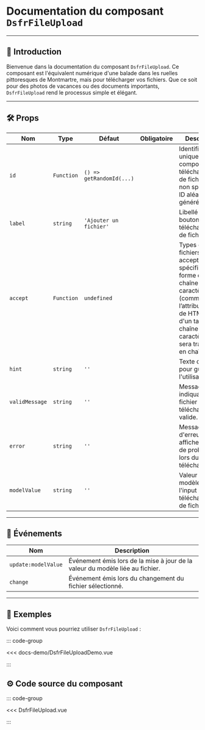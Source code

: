 # Documentation du composant `DsfrFileUpload`

---

## 🌟 Introduction

Bienvenue dans la documentation du composant `DsfrFileUpload`. Ce composant est l'équivalent numérique d'une balade dans les ruelles pittoresques de Montmartre, mais pour télécharger vos fichiers. Que ce soit pour des photos de vacances ou des documents importants, `DsfrFileUpload` rend le processus simple et élégant.

---

## 🛠️ Props

| Nom            | Type        | Défaut                 | Obligatoire   | Description                                                    |
|----------------|-------------|------------------------|---------------|----------------------------------------------------------------|
| `id`           | `Function`  | `() => getRandomId(...)`|               | Identifiant unique pour le composant de téléchargement de fichier. Si non spécifié, un ID aléatoire est généré.    |
| `label`        | `string`    | `'Ajouter un fichier'` |               | Libellé pour le bouton de téléchargement de fichier.          |
| `accept`       | `Function`  | `undefined`             |               | Types de fichiers acceptés, spécifiés sous forme de chaîne de caractères (comme l’attribut `accept` de HTML) ou d'un tableau de chaînes de caractères (qui sera transformé en chaîne).   |
| `hint`         | `string`    | `''`                   |               | Texte d'indice pour guider l'utilisateur.                    |
| `validMessage` | `string`    | `''`                   |               | Message indiquant que le fichier téléchargé est valide.       |
| `error`        | `string`    | `''`                   |               | Message d'erreur à afficher en cas de problème lors du téléchargement. |
| `modelValue`   | `string`    | `''`                   |               | Valeur liée au modèle de l'input de téléchargement de fichier.|

---

## 📡 Événements

| Nom                | Description                                                                        |
|--------------------|------------------------------------------------------------------------------------|
| `update:modelValue`| Événement émis lors de la mise à jour de la valeur du modèle liée au fichier.      |
| `change`           | Événement émis lors du changement du fichier sélectionné.                           |

---

## 📝 Exemples

Voici comment vous pourriez utiliser `DsfrFileUpload` :

::: code-group

<Story data-title="Démo" min-h="1600px">
  <DsfrFileUploadDemo />
</Story>

<<< docs-demo/DsfrFileUploadDemo.vue

:::

## ⚙️ Code source du composant

::: code-group

<<< DsfrFileUpload.vue

:::

<script setup lang="ts">
import DsfrFileUploadDemo from './docs-demo/DsfrFileUploadDemo.vue'
</script>
